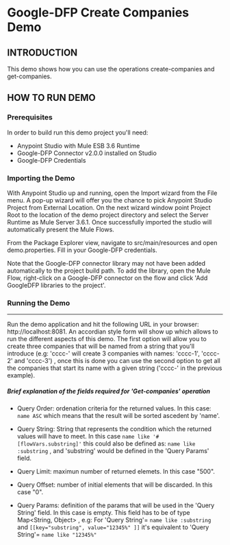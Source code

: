 Google-DFP Create Companies Demo
===============================

INTRODUCTION
------------

This demo shows how you can use the operations create-companies and get-companies.

HOW TO RUN DEMO
---------------

### Prerequisites
In order to build run this demo project you'll need:

* Anypoint Studio with Mule ESB 3.6 Runtime
* Google-DFP Connector v2.0.0 installed on Studio
* Google-DFP Credentials

### Importing the Demo

With Anypoint Studio up and running, open the Import wizard from the File menu. A pop-up wizard will offer you the chance to pick Anypoint Studio Project from External Location. On the next wizard window point Project Root to the location of the demo project directory and select the Server Runtime as Mule Server 3.6.1. Once successfully imported the studio will automatically present the Mule Flows.

From the Package Explorer view, navigate to src/main/resources and open demo.properties. Fill in your Google-DFP credentials.

Note that the Google-DFP connector library may not have been added automatically to the project build path. To add the library, open the Mule Flow, right-click on a Google-DFP connector on the flow and click 'Add GoogleDFP libraries to the project'.

### Running the Demo
-------------------
Run the demo application and hit the following URL in your browser: http://localhost:8081. An accordian style form will show up which allows to run the different aspects of this demo.
The first option will allow you to create three companies that will be named from a string that you'll introduce (e.g: 'cccc-'  will create 3 companies with names: 'cccc-1', 'cccc-2' and 'cccc-3') 
, once this is done you can use the second option to get all the companies that start its name with a given string ('cccc-' in the previous example).

##### Brief explanation of the fields required for 'Get-companies' operation

* Query Order: ordenation criteria for the returned values. In this case: ```name ASC``` which means that the result will be sorted ascedent by 'name'.

* Query String: String that represents the condition which the returned values will have to meet. In this case ```name like '#[flowVars.substring]'``` this could also be defined as: ```name like :substring``` , and 'substring' would be defined in the 'Query Params' field.

* Query Limit: maximun number of returned elemets. In this case "500".

* Query Offset: number of initial elements that will be discarded. In this case "0".

* Query Params: definition of the params that will be used in the 'Query String' field. In this case is empty. This field has to be of type Map<String, Object> , e.g: For 'Query String'= ```name like :substring``` and ```[[key="substring", value="12345%" ]]``` it's equivalent to 'Query String'= ```name like "12345%"```
